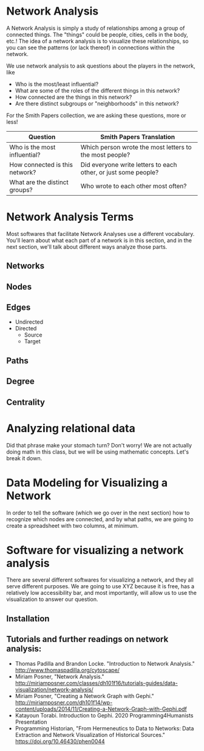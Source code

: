 # Network Analysis
A Network Analysis is simply a study of relationships among a group of connected things. The "things" could be people, cities, cells in the body, etc.! The idea of a network analysis is to visualize these relationships, so you can see the patterns (or lack thereof) in connections within the network.
<!--screenshot of sample network-->

We use network analysis to ask questions about the players in the network, like 
* Who is the most/least influential?
* What are some of the roles of the different things in this network?
* How connected are the things in this network?
* Are there distinct subgroups or "neighborhoods" in this network?

For the Smith Papers collection, we are asking these questions, more or less! 

| Question | Smith Papers Translation |
| ------------------------- | --------------------- |
| Who is the most influential? | Which person wrote the most letters to the most people? |
| How connected is this network? | Did everyone write letters to each other, or just some people? |
| What are the distinct groups? | Who wrote to each other most often? |

<!--Assessment on what a network analysis is/could be-->

# Network Analysis Terms
Most softwares that facilitate Network Analyses use a different vocabulary. You'll learn about what each part of a network is in this section, and in the next section, we'll talk about different ways analyze those parts. <!--Link to slideshow or reuse as images-->

## Networks

## Nodes
## Edges
* Undirected
* Directed
  * Source
  * Target
## Paths 
## Degree
## Centrality
<!--Assessment on terms-->

# Analyzing relational data
Did that phrase make your stomach turn? Don't worry! We are not actually doing math in this class, but we will be using mathematic concepts. Let's break it down.

# Data Modeling for Visualizing a Network

In order to tell the software (which we go over in the next section) how to recognize which nodes are connected, and by what paths, we are going to create a spreadsheet with two columns, at minimum. 

<!--link to spreadsheet for existing network-->

# Software for visualizing a network analysis

There are several different softwares for visualizing a network, and they all serve different purposes. We are going to use XYZ <!--Gephi? Cytoscape? Palladio? Other?--> because it is free, has a relatively low accessibility bar, and most importantly, will allow us to use the visualization to answer our question.

## Installation
<!--link to download page-->
<!--link to a tutorial-->


## Tutorials and further readings on network analysis:
* Thomas Padilla and Brandon Locke. "Introduction to Network Analysis." http://www.thomaspadilla.org/cytoscape/ 
* Miriam Posner, "Network Analysis." http://miriamposner.com/classes/dh101f16/tutorials-guides/data-visualization/network-analysis/ 
* Miriam Posner, "Creating a Network Graph with Gephi." http://miriamposner.com/dh101f14/wp-content/uploads/2014/11/Creating-a-Network-Graph-with-Gephi.pdf
* Katayoun Torabi. Introduction to Gephi. 2020 Programming4Humanists Presentation
* Programming Historian, "From Hermeneutics to Data to Networks: Data Extraction and Network Visualization of Historical Sources." https://doi.org/10.46430/phen0044 